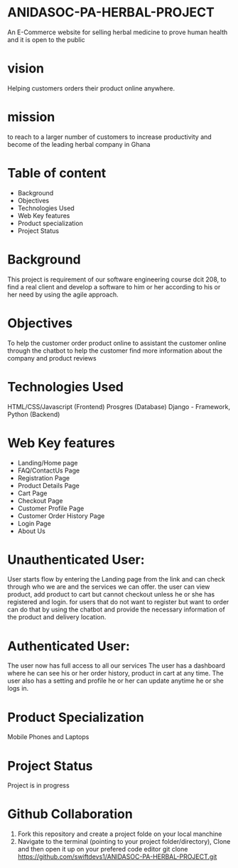 # ANIDASOC-PA-HERBAL-PROJECT
 An E-Commerce website for selling herbal medicine to prove human health and it is open to the public
 # vision
 Helping customers orders their product online anywhere.
# mission
 to reach to a larger number of customers to increase productivity and become of the leading herbal company in Ghana
# Table of content
* Background
* Objectives
* Technologies Used
* Web Key features
* Product specialization
* Project Status

# Background
This project is requirement of our software engineering course dcit 208, to find a real client and develop a software to him or her according to his or her need by using the agile approach.
# Objectives
To help the customer order product online
to assistant the customer online through the chatbot
to help the customer find more information about the company and product reviews
# Technologies Used
HTML/CSS/Javascript (Frontend)
Prosgres (Database)
Django - Framework, Python (Backend)
# Web Key features
* Landing/Home page
* FAQ/ContactUs Page
* Registration Page
* Product Details Page
* Cart Page
* Checkout Page
* Customer Profile Page
* Customer Order History Page
* Login Page
* About Us

# Unauthenticated User:
User starts flow by entering the Landing page from the link and can check through who we are and the services we can offer.
the user can view product, add product to cart but cannot checkout unless he or she has  registered and login.
for users that do not want to register but want to order can do that by using the chatbot and provide the necessary information of the product and delivery location.
# Authenticated User:
The user now has full access to all our services
The user has a dashboard where he can see his or her order history, product in cart at any time.
The user also has a setting and profile he or her can update anytime he or she logs in.
# Product Specialization
Mobile Phones and Laptops
# Project Status
Project is in progress
# Github Collaboration
1. Fork this repository and create a project folde on your local manchine
2. Navigate to the terminal (pointing to your project folder/directory), Clone and then open it up on your prefered code editor
git clone https://github.com/swiftdevs1/ANIDASOC-PA-HERBAL-PROJECT.git

